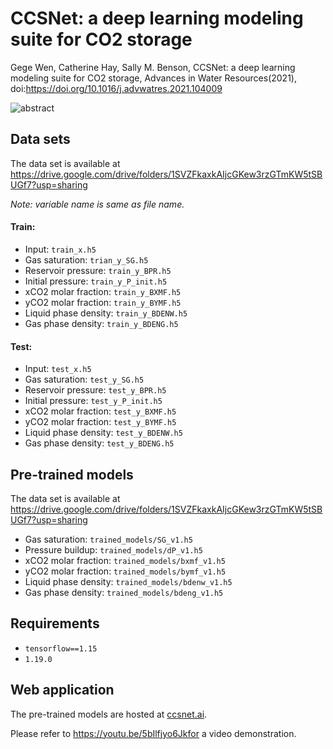 # CCSNet: a deep learning modeling suite for CO2 storage

Gege Wen, Catherine Hay, Sally M. Benson, CCSNet: a deep learning modeling suite for CO2 storage, Advances in Water Resources(2021), doi:https://doi.org/10.1016/j.advwatres.2021.104009

![abstract](https://user-images.githubusercontent.com/34537648/127579929-acdcca8c-0123-4375-aa8b-42eaf1252022.jpg)


## Data sets

The data set is available at https://drive.google.com/drive/folders/1SVZFkaxkAIjcGKew3rzGTmKW5tSBUGf7?usp=sharing 

*Note: variable name is same as file name.*

#### Train:
- Input: `train_x.h5`
- Gas saturation: `trian_y_SG.h5` 
- Reservoir pressure: `train_y_BPR.h5`
- Initial pressure: `train_y_P_init.h5`
- xCO2 molar fraction: `train_y_BXMF.h5`
- yCO2 molar fraction: `train_y_BYMF.h5`
- Liquid phase density: `train_y_BDENW.h5`
- Gas phase density: `train_y_BDENG.h5`

#### Test:
- Input: `test_x.h5`
- Gas saturation: `test_y_SG.h5` 
- Reservoir pressure: `test_y_BPR.h5`
- Initial pressure: `test_y_P_init.h5`
- xCO2 molar fraction: `test_y_BXMF.h5`
- yCO2 molar fraction: `test_y_BYMF.h5`
- Liquid phase density: `test_y_BDENW.h5`
- Gas phase density: `test_y_BDENG.h5`

## Pre-trained models

The data set is available at https://drive.google.com/drive/folders/1SVZFkaxkAIjcGKew3rzGTmKW5tSBUGf7?usp=sharing 

- Gas saturation: `trained_models/SG_v1.h5` 
- Pressure buildup: `trained_models/dP_v1.h5`
- xCO2 molar fraction: `trained_models/bxmf_v1.h5`
- yCO2 molar fraction: `trained_models/bymf_v1.h5`
- Liquid phase density: `trained_models/bdenw_v1.h5`
- Gas phase density: `trained_models/bdeng_v1.h5`

## Requirements
- `tensorflow==1.15`
- `1.19.0`

## Web application

The pre-trained models are hosted at [ccsnet.ai](http://ccsnet.ai). 

Please refer to https://youtu.be/5bIlfjyo6Jkfor a video demonstration.

